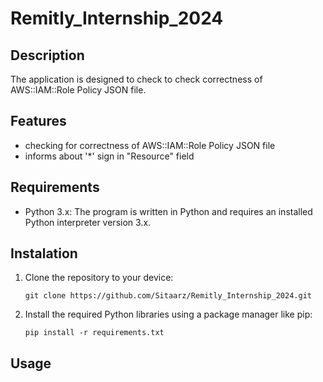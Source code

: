 # Remitly_Internship_2024

## Description
The application is designed to check to check correctness of AWS::IAM::Role Policy JSON file.

## Features
* checking for correctness of AWS::IAM::Role Policy JSON file
* informs about '*' sign in "Resource" field

## Requirements
* Python 3.x: The program is written in Python and requires an installed Python interpreter version 3.x.

## Instalation
1. Clone the repository to your device:
   ```
   git clone https://github.com/Sitaarz/Remitly_Internship_2024.git
   ```
2. Install the required Python libraries using a package manager like pip:
   ```
   pip install -r requirements.txt
   ```
   
## Usage
